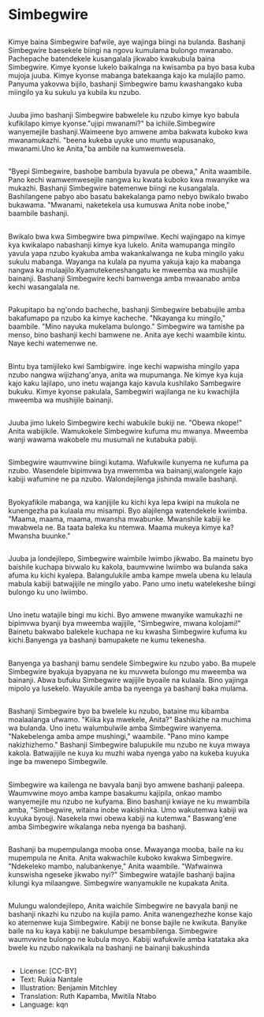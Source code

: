 # Simbegwire

##
Kimye baina Simbegwire bafwile, aye wajinga biingi na bulanda. Bashanji Simbegwire baesekele biingi na ngovu kumulama bulongo mwanabo. Pachepache batendekele kusangalala jikwabo kwakubula baina Simbegwire. Kimye kyonse lukelo baikalnga na kwisamba pa byo basa kuba mujoja juuba. Kimye kyonse mabanga batekaanga kajo ka mulajilo pamo. Panyuma yakovwa bijilo, bashanji Simbegwire bamu kwashangako kuba miingilo ya ku sukulu ya kubila ku nzubo.

##
Juuba jimo bashanji Simbegwire babwelele ku nzubo kimye kyo babula kufikilapo kimye kyonse."ujipi mwanami?" ba ichiile.Simbegwire wanyemejile bashanji.Waimeene byo amwene amba bakwata kuboko kwa mwanamukazhi. "beena kukeba uyuke uno muntu wapusanako, mwanami.Uno ke Anita,"ba ambile na kumwemwesela.

##
"Byepi Simbegwire, bashobe bambula byavula pe obewa," Anita waambile. Pano kechi wamwemwesejile nangwa ku kwata kuboko kwa mwanyike wa mukazhi. Bashanji Simbegwire batemenwe biingi ne kusangalala. Bashilangene pabyo abo basatu bakekalanga pamo nebyo bwikalo bwabo bukawama. "Mwanami, naketekela usa kumuswa Anita nobe inobe," baambile bashanji.

##
Bwikalo bwa kwa Simbegwire bwa pimpwilwe. Kechi wajingapo na kimye kya kwikalapo nabashanji kimye kya lukelo. Anita wamupanga mingilo yavula yapa nzubo kyakuba amba wakankalwanga ne kuba mingilo yaku sukulu mabanga. Wayanga na kulala pa nyuma yakuja kajo ka mabanga nangwa ka mulaajilo.Kyamutekeneshangatu ke mweemba wa mushijile bainanji. Bashanji Simbegwire kechi bamwenga amba mwaanabo amba kechi wasangalala ne.

##
Pakupitapo ba ng'ondo bacheche, bashanji Simbegwire bebabujile amba bakafumapo pa nzubo ka kimye kacheche. "Nkayanga ku mingilo," baambile. "Mino nayuka mukelama bulongo." Simbegwire wa tamishe pa menso, bino bashanji kechi bamwene ne. Anita aye kechi waambile kintu. Naye kechi watemenwe ne.

##
Bintu bya tamijileko kwi Sambigwire. inge kechi wapwisha mingilo yapa nzubo nangwa wijizhang'anya, anita wa mupumanga. Ne kimye kya kuja kajo kaku lajilapo, uno inetu wajanga kajo kavula kushilako Sambegwire bukuku. Kimye kyonse pakulala, Sambegwiri wajilanga ne ku kwachijila mweemba wa mushijile bainanji.

##
Juuba jimo lukelo Simbegwire kechi wabukile bukiji ne. "Obewa nkope!" Anita wabijikile. Wamukokele Simbegwire kufuma mu mwanya. Mweemba wanji wawama wakobele mu musumali ne kutabuka pabiji.

##
Simbegwire waumvwine biingi kutama. Wafukwile kunyema ne kufuma pa nzubo. Wasendele bipimvwa bya mwemmba wa bainanji,walongele kajo kabiji wafumine ne pa nzubo. Walondejilenga jishinda mwaile bashanji.

##
Byokyafikile mabanga, wa kanjijile ku kichi kya lepa kwipi na mukola ne kunengezha pa kulaala mu misampi. Byo alajilenga watendekele kwiimba. "Maama, maama, maama, mwansha mwabunke. Mwanshile kabiji ke mwabwela ne. Ba taata baleka ku ntemwa. Maama mukeya kimye ka? Mwansha buunke."

##
Juuba ja londejilepo, Simbegwire waimbile lwimbo jikwabo. Ba mainetu byo baishile kuchapa bivwalo ku kakola, baumvwine lwiimbo wa bulanda saka afuma ku kichi kyalepa. Balangulukile amba kampe mwela ubena ku lelaula mabula kabiji batwajijile ne mingilo yabo. Pano umo inetu watelekeshe biingi bulongo ku uno lwiimbo.

##
Uno inetu watajile bingi mu kichi. Byo amwene mwanyike wamukazhi ne bipimvwa byanji bya mweemba wajijile, "Simbegwire, mwana kolojami!" Bainetu bakwabo balekele kuchapa ne ku kwasha Simbegwire kufuma ku kichi.Banyenga ya bashanji bamupakete ne kumu tekenesha.

##
Banyenga ya bashanji bamu sendele Simbegwire ku nzubo yabo. Ba mupele Simbegwire byakuja byapyana ne ku muvweta bulongo mu mweemba wa bainanji. Abwa bufuku Simbegwire wajijile byoaile na kulaala. Bino yajinga mipolo ya lusekelo. Wayukile amba ba nyeenga ya bashanji baka mulama.

##
Bashanji Simbegwire byo ba bwelele ku nzubo, bataine mu kibamba moalaalanga ufwamo. "Kiika kya mwekele, Anita?" Bashikizhe na muchima wa bulanda. Uno inetu walumbulwile amba Simbegwire wanyema. "Nakebelenga amba ampe mushingi," waambile. "Pano mino kampe nakizhizhemo." Bashanji Simbegwire balupukile mu nzubo ne kuya mwaya kakola. Batwajijile ne kuya ku muzhi waba nyenga yabo na kukeba kuyuka inge ba mwenepo Simbegwile.

##
Simbegwire wa kailenga ne bavyala banji byo amwene bashanji paleepa. Waumvwine moyo amba kampe basakumu kajipila, onkao mambo wanyemejile mu nzubo ne kufyama. Bino bashanji kwiaye ne ku mwambila amba, "Simbegwire, witaina inobe wakishinka. Umo wakutemwa kabiji wa kuyuka byouji. Nasekela mwi obewa kabiji na kutemwa." Baswang'ene amba Simbegwire wikalanga neba nyenga ba bashanji.

##
Bashanji ba mupempulanga mooba onse. Mwayanga mooba, baile na ku mupempula ne Anita. Anita wakwachile kuboko kwakwa Simbegwire. "Ndekeleko mambo, nalubankenye," Anita waambile. "Wafwainwa kunswisha ngeseke jikwabo nyi?" Simbegwire watajile bashanji bajina kilungi kya milaangwe. Simbegwire wanyamukile ne kupakata Anita.

##
Mulungu walondejilepo, Anita waichile Simbegwire ne bavyala banji ne bashanji nkazhi ku nzubo na kujila pamo. Anita wanengezhezhe konse kajo ko atemenwe kuja Simbegwire. Kabiji ne bonse bajile ne kwikuta. Banyike baile na ku kaya kabiji ne bakulumpe besambilenga. Simbegwire waumvwine bulongo ne kubula moyo. Kabiji wafukwile amba katataka aka bwele ku nzubo nakwikala na bashanji ne bainanji bakushinda

##
* License: [CC-BY]
* Text: Rukia Nantale
* Illustration: Benjamin Mitchley
* Translation: Ruth Kapamba, Mwitila Ntabo
* Language: kqn
